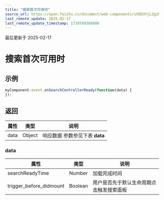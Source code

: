 ```yaml
---
title: "搜索首次可用时"
source_url: https://open.feishu.cn/document/web-components/uYDO3YjL2gzN24iN3cjN/old-docs-component/old-event-listener/old-on-search-controller-ready
last_remote_update: 2025-02-17
last_remote_update_timestamp: 1739789368000
---
```

最后更新于 2025-02-17

# 搜索首次可用时

## 示例
```js
myComponent.event.onSearchControllerReady(function(data) {
});
```

## 返回
|属性|	类型|	说明|
| ---|----- | ------- | 
|data|	Object | 响应数据 参数参见下表 **data** |

### data
|属性|	类型|	说明|
| ---|----- | ------ | 
|searchReadyTime|	Number|	加载完成时间
|trigger_before_didmount|	Boolean|	用户是否先于默认生命周期点击触发搜索面板
